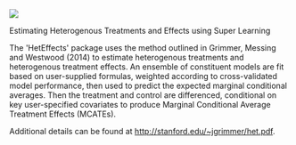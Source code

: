 <img src="http://i.imgur.com/5q3R9.gif">

Estimating Heterogenous Treatments and Effects using Super Learning

The 'HetEffects' package uses the method outlined in Grimmer, Messing and Westwood (2014) to estimate heterogenous treatments and heterogenous treatment effects.  An ensemble of constituent models are fit based on user-supplied formulas, weighted according to cross-validated model performance, then used to predict the expected marginal conditional averages.  Then the treatment and control are differenced, conditional on key user-specified covariates to produce Marginal Conditional Average Treatment Effects (MCATEs).

Additional details can be found at http://stanford.edu/~jgrimmer/het.pdf. 

